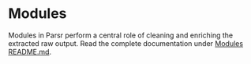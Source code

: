 # Modules

Modules in Parsr perform a central role of cleaning and enriching the extracted raw output.
Read the complete documentation under [Modules README.md](../server/src/modules/README.md).